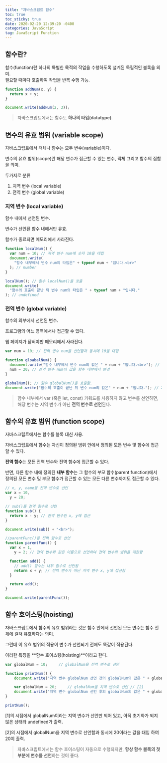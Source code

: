 ```yaml
---
title: "자바스크립트 함수"
toc: true
toc_sticky: true
date: 2020-02-20 12:39:20 -0400
categories: JavaScript
tag: JavaScript Function
---
```


## 함수란?

함수(function)란 하나의 특별한 목적의 작업을 수행하도록 설계된 독립적인 블록을 의미.  
필요할 때마다 호출하여 작업을 반복 수행 가능.

```javascript
function addNum(x, y) {
  return x + y;
}

document.write(addNum(2, 3));
```

> 자바스크립트에서는 함수도 **하나의 타입(datatype)**.

## 변수의 유효 범위 (variable scope)

자바스크립트에서 객체나 함수는 모두 변수(variable)이다.

변수의 유효 범위(scope)란 해당 변수가 접근할 수 있는 변수, 객체 그리고 함수의 집합을 의미.

두가지로 분류

1. 지역 변수 (local variable)
2. 전역 변수 (global variable)

### 지역 변수 (local variable)

함수 내에서 선언된 변수.

변수가 선언된 함수 내에서만 유효.

함수가 종료되면 메모리에서 사라진다.

```javascript
function localNum() {
  var num = 10; // 지역 변수 num에 숫자 10을 대입
  document.write(
    "함수 내부에서 변수 num의 타입은" + typeof num + "입니다.<br>"
  ); // number
}

localNum(); // 함수 localNum()을 호출
document.write(
  "함수의 호출이 끝난 뒤 변수 num의 타입은 " + typeof num + "입니다."
); // undefined
```

### 전역 변수 (global variable)

함수의 외부에서 선언된 변수.

프로그램의 어느 영역에서나 접근할 수 있다.

웹 페이지가 닫혀야만 메모리에서 사라진다.

```javascript
var num = 10; // 전역 변수 num을 선언함과 동시에 10을 대입

function gloabalNum() {
  document.write("함수 내부에서 변수 num의 값은 " + num + "입니다.<br>"); // 10
  num = 20; // 전역 변수 num의 값을 함수 내부에서 변경
}

globalNum(); // 함수 globalNum()을 호출함.
document.write("함수의 호출이 끝난 뒤 변수 num의 값은" + num + "입니다."); // 20
```

> 함수 내부에서 var (혹은 let, const) 키워드를 사용하지 않고 변수를 선언하면, 해당 변수는 지역 변수가 아닌 **전역 변수로 선언**된다.

## 함수의 유효 범위 (function scope)

자바스크립트에서는 함수를 블록 대신 사용.

자바스크립트에서 함수는 자신이 정의된 범위 안에서 정의된 모든 변수 및 함수에 접근할 수 있다.

**전역 함수**는 모든 전역 변수와 전역 함수에 접근할 수 있다.

반면, 다른 함수 내에 정의된 **내부 함수**는 그 함수의 부모 함수(parent function)에서 정의된 모든 변수 및 부모 함수가 접근할 수 있는 모든 다른 변수까지도 접근할 수 있다.

```javascript
// x, y, name을 전역 변수로 선언
var x = 10,
  y = 20;

// sub()를 전역 함수로 선언
function sub() {
  return x - y; // 전역 변수인 x, y에 접근
}

document.write(sub() + "<br>");

//parentFunc()을 전역 함수로 선언
function parentFunc() {
  var x = 1,
    y = 2; // 전역 변수와 같은 이름으로 선언하여 전역 변수의 범위를 제한함

  function add() {
    // add() 함수는 내부 함수로 선언됨
    return x + y; // 전역 변수가 아닌 지역 변수 x, y에 접근함
  }

  return add();
}

document.write(parentFunc());
```

## 함수 호이스팅(hoisting)

자바스크립트에서 함수의 유효 범위라는 것은 함수 안에서 선언된 모든 변수는 함수 전체에 걸쳐 유효하다는 의미.

그런데 이 유효 범위의 적용이 변수가 선언되기 전에도 똑같이 적용된다.

이러한 특징을 **함수 호이스팅(hoisting)**이라고 한다.

```Javascript
var globalNum = 10;     // globalNum을 전역 변수로 선언

function printNum() {
    document.write("지역 변수 globalNum 선언 전의 globalNum의 값은 " + globalNum + "입니다.<br>");  // [1]

    var globalNum = 20;     // globalNum을 지역 변수로 선언 // [2]
    document.write("지역 변수 globalNum 선언 후의 globalNum의 값은 " + globalNum + "입니다.<br>");
}

printNum();
```

[1]의 시점에서 globalNum이라는 지역 변수가 선언만 되어 있고, 아직 초기화가 되지 않은 상태라 undefined가 출력.

[2]의 시점에서 globalNum을 지역 변수로 선언함과 동시에 20이라는 값을 대입 하여 20이 출력.

> 자바스크립트에서는 함수 호이스팅이 자동으로 수행되지만, **항상 함수 블록의 첫 부분에 변수를 선언**하는 것이 좋다.
